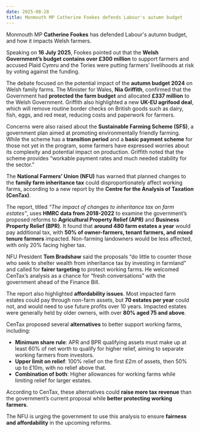 ```yaml
---
date: 2025-08-28
title: Monmouth MP Catherine Fookes defends Labour's autumn budget
---
```


Monmouth MP **Catherine Fookes** has defended Labour's autumn budget, and how it impacts Welsh farmers.

Speaking on **16 July 2025**, Fookes pointed out that the **Welsh Government’s budget contains over £300 million** to support farmers and accused Plaid Cymru and the Tories were putting farmers’ livelihoods at risk by voting against the funding.  

The debate focused on the potential impact of the **autumn budget 2024** on Welsh family farms. The Minister for Wales, **Nia Griffith**, confirmed that the Government had **protected the farm budget** and allocated **£337 million** to the Welsh Government. Griffith also highlighted a new **UK-EU agrifood deal**, which will remove routine border checks on British goods such as dairy, fish, eggs, and red meat, reducing costs and paperwork for farmers.  

Concerns were also raised about the **Sustainable Farming Scheme (SFS)**, a government plan aimed at promoting environmentally friendly farming. While the scheme has a **transition period** and a **basic payment scheme** for those not yet in the program, some farmers have expressed worries about its complexity and potential impact on production. Griffith noted that the scheme provides “workable payment rates and much needed stability for the sector.”  

The **National Farmers’ Union (NFU)** has warned that planned changes to the **family farm inheritance tax** could disproportionately affect working farms, according to a new report by the **Centre for the Analysis of Taxation (CenTax)**.  

The report, titled *“The impact of changes to inheritance tax on farm estates”*, uses **HMRC data from 2018-2022** to examine the government’s proposed reforms to **Agricultural Property Relief (APR)** and **Business Property Relief (BPR)**. It found that **around 480 farm estates a year** would pay additional tax, with **50% of owner-farmers, tenant farmers, and mixed tenure farmers** impacted. Non-farming landowners would be less affected, with only 20% facing higher tax.  

NFU President **Tom Bradshaw** said the proposals “do little to counter those who seek to shelter wealth from inheritance tax by investing in farmland” and called for **fairer targeting** to protect working farms. He welcomed CenTax’s analysis as a chance for “fresh conversations” with the government ahead of the Finance Bill.  

The report also highlighted **affordability issues**. Most impacted farm estates could pay through non-farm assets, but **70 estates per year** could not, and would need to use future profits over 10 years. Impacted estates were generally held by older owners, with over **80% aged 75 and above**.  

CenTax proposed several **alternatives** to better support working farms, including:  

- **Minimum share rule**: APR and BPR qualifying assets must make up at least 60% of net worth to qualify for higher relief, aiming to separate working farmers from investors.  
- **Upper limit on relief**: 100% relief on the first £2m of assets, then 50% up to £10m, with no relief above that.  
- **Combination of both**: Higher allowances for working farms while limiting relief for larger estates.  

According to CenTax, these alternatives could **raise more tax revenue** than the government’s current proposal while **better protecting working farmers**.  

The NFU is urging the government to use this analysis to ensure **fairness and affordability** in the upcoming reforms.

